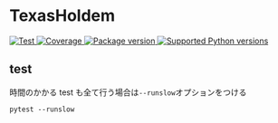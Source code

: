# TexasHoldem

<a href="https://github.com/agarichan/texas/actions/workflows/test.yaml" target="_blank">
  <img src="https://github.com/agarichan/texas/actions/workflows/test.yaml/badge.svg?branch=main" alt="Test">
</a>
<a href="https://codecov.io/gh/agarichan/texas" target="_blank">
  <img src="https://img.shields.io/codecov/c/github/agarichan/texas?color=%2334D058" alt="Coverage">
</a>
<a href="https://pypi.org/project/texas" target="_blank">
  <img src="https://img.shields.io/pypi/v/texas?color=%2334D058&label=pypi%20package" alt="Package version">
</a>
<a href="https://pypi.org/project/texas" target="_blank">
  <img src="https://img.shields.io/pypi/pyversions/texas.svg?color=%2334D058" alt="Supported Python versions">
</a>

## test

時間のかかる test も全て行う場合は`--runslow`オプションをつける

```
pytest --runslow
```
